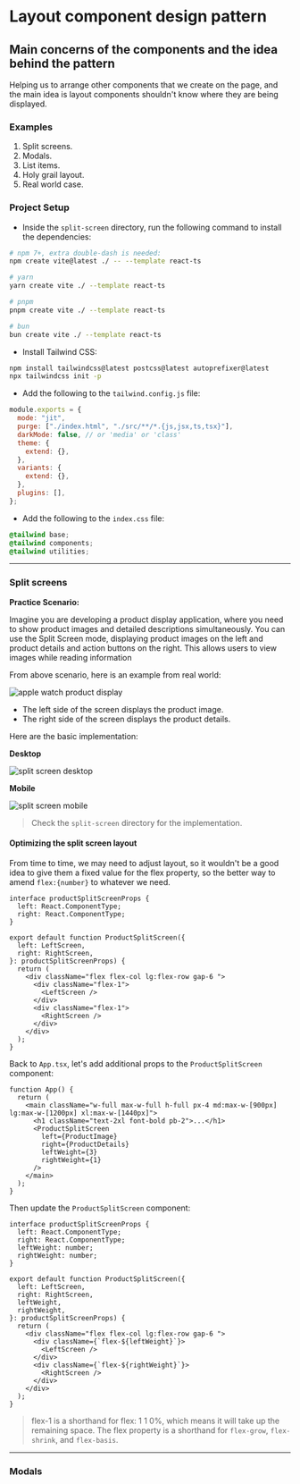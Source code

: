 # Layout component design pattern

## Main concerns of the components and the idea behind the pattern

Helping us to arrange other components that we create on the page, and the main idea is layout components shouldn't know where they are being displayed.

### Examples

1. Split screens.
2. Modals.
3. List items.
4. Holy grail layout.
5. Real world case.

### Project Setup

- Inside the `split-screen` directory, run the following command to install the dependencies:

```bash
# npm 7+, extra double-dash is needed:
npm create vite@latest ./ -- --template react-ts

# yarn
yarn create vite ./ --template react-ts

# pnpm
pnpm create vite ./ --template react-ts

# bun
bun create vite ./ --template react-ts
```

- Install Tailwind CSS:

```bash
npm install tailwindcss@latest postcss@latest autoprefixer@latest
npx tailwindcss init -p
```

- Add the following to the `tailwind.config.js` file:

```js
module.exports = {
  mode: "jit",
  purge: ["./index.html", "./src/**/*.{js,jsx,ts,tsx}"],
  darkMode: false, // or 'media' or 'class'
  theme: {
    extend: {},
  },
  variants: {
    extend: {},
  },
  plugins: [],
};
```

- Add the following to the `index.css` file:

```css
@tailwind base;
@tailwind components;
@tailwind utilities;
```

---

### Split screens

**Practice Scenario:**

Imagine you are developing a product display application, where you need to show product images and detailed descriptions simultaneously. You can use the Split Screen mode, displaying product images on the left and product details and action buttons on the right. This allows users to view images while reading information

From above scenario, here is an example from real world:

![apple watch product display](./split-screen/public/assets/split-screen.png)

- The left side of the screen displays the product image.
- The right side of the screen displays the product details.

Here are the basic implementation:

**Desktop**

![split screen desktop](./split-screen/public/assets/split-screen-desktop.png)

**Mobile**

![split screen mobile](./split-screen/public/assets/split-screen-mobile.png)

> Check the `split-screen` directory for the implementation.

#### Optimizing the split screen layout

From time to time, we may need to adjust layout, so it wouldn't be a good idea to give them a fixed value for the flex property, so the better way to amend `flex:{number}` to whatever we need.

```tsx
interface productSplitScreenProps {
  left: React.ComponentType;
  right: React.ComponentType;
}

export default function ProductSplitScreen({
  left: LeftScreen,
  right: RightScreen,
}: productSplitScreenProps) {
  return (
    <div className="flex flex-col lg:flex-row gap-6 ">
      <div className="flex-1">
        <LeftScreen />
      </div>
      <div className="flex-1">
        <RightScreen />
      </div>
    </div>
  );
}
```

Back to `App.tsx`, let's add additional props to the `ProductSplitScreen` component:

```tsx
function App() {
  return (
    <main className="w-full max-w-full h-full px-4 md:max-w-[900px] lg:max-w-[1200px] xl:max-w-[1440px]">
      <h1 className="text-2xl font-bold pb-2">...</h1>
      <ProductSplitScreen
        left={ProductImage}
        right={ProductDetails}
        leftWeight={3}
        rightWeight={1}
      />
    </main>
  );
}
```

Then update the `ProductSplitScreen` component:

```tsx
interface productSplitScreenProps {
  left: React.ComponentType;
  right: React.ComponentType;
  leftWeight: number;
  rightWeight: number;
}

export default function ProductSplitScreen({
  left: LeftScreen,
  right: RightScreen,
  leftWeight,
  rightWeight,
}: productSplitScreenProps) {
  return (
    <div className="flex flex-col lg:flex-row gap-6 ">
      <div className={`flex-${leftWeight}`}>
        <LeftScreen />
      </div>
      <div className={`flex-${rightWeight}`}>
        <RightScreen />
      </div>
    </div>
  );
}
```

> flex-1 is a shorthand for flex: 1 1 0%, which means it will take up the remaining space. The flex property is a shorthand for `flex-grow`, `flex-shrink`, and `flex-basis`.

---

### Modals
